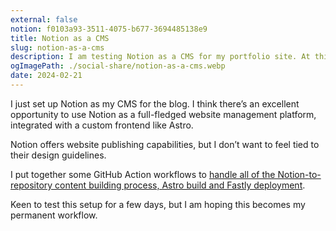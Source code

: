 ```yaml
---
external: false
notion: f0103a93-3511-4075-b677-3694485138e9
title: Notion as a CMS
slug: notion-as-a-cms
description: I am testing Notion as a CMS for my portfolio site. At this time, only blog posts are controlled from Notion but I can expand to projects and other aspects.
ogImagePath: ./social-share/notion-as-a-cms.webp
date: 2024-02-21
---
```


I just set up Notion as my CMS for the blog. I think there’s an excellent opportunity to use Notion as a full-fledged website management platform, integrated with a custom frontend like Astro. 

Notion offers website publishing capabilities, but I don’t want to feel tied to their design guidelines.

I put together some GitHub Action workflows to [handle all of the Notion-to-repository content building process, Astro build and Fastly deployment](https://github.com/arunsathiya/portfolio/tree/8af82b79914f0aa1b493c27527372041359e60bd/.github/workflows). 

Keen to test this setup for a few days, but I am hoping this becomes my permanent workflow.
